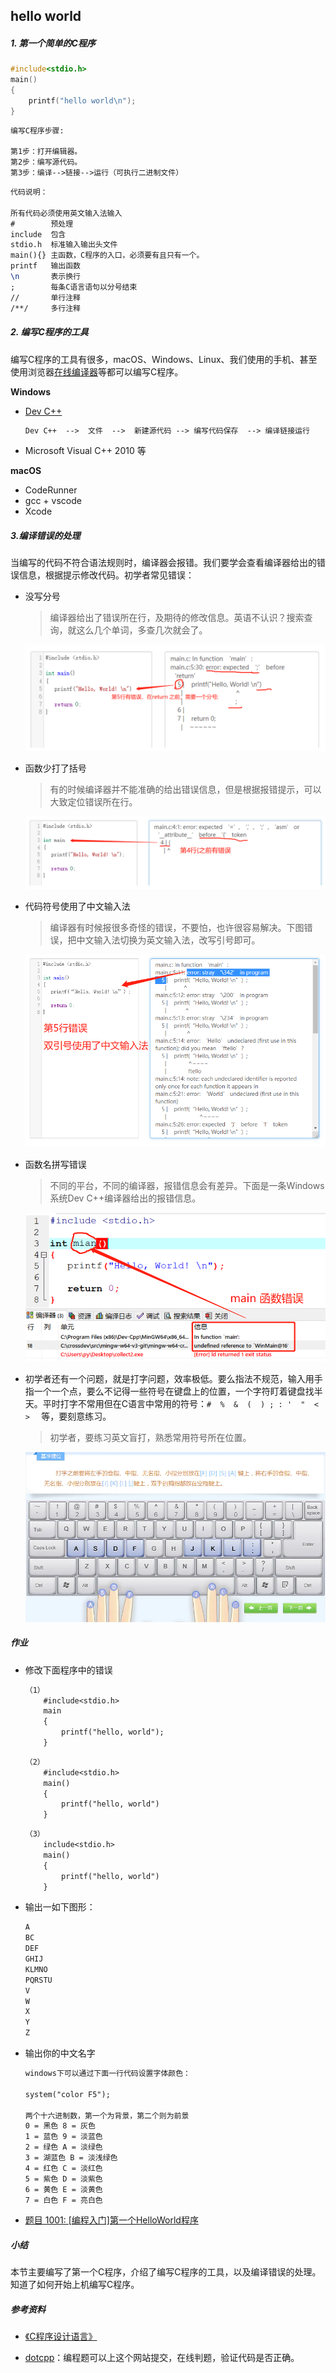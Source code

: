 ## hello world

##### 1. 第一个简单的C程序

```c
#include<stdio.h>
main()
{
    printf("hello world\n");
}
```

```tex
编写C程序步骤:

第1步：打开编辑器。
第2步：编写源代码。
第3步：编译-->链接-->运行（可执行二进制文件）
```

```tex
代码说明：

所有代码必须使用英文输入法输入
#        预处理
include  包含
stdio.h  标准输入输出头文件
main(){} 主函数，C程序的入口，必须要有且只有一个。
printf   输出函数
\n       表示换行
;        每条C语言语句以分号结束
//       单行注释 
/**/     多行注释

```



##### 2. 编写C程序的工具

编写C程序的工具有很多，macOS、Windows、Linux、我们使用的手机、甚至使用浏览器[在线编译器](https://c.runoob.com/compile/11/)等都可以编写C程序。

**Windows**

- [Dev C++](https://bloodshed-dev-c.en.softonic.com/) 

  ```tex
  Dev C++  -->  文件  -->  新建源代码 --> 编写代码保存  --> 编译链接运行
  ```

- Microsoft Visual C++ 2010 等

**macOS**

- CodeRunner
- gcc + vscode
- Xcode



##### 3.编译错误的处理

当编写的代码不符合语法规则时，编译器会报错。我们要学会查看编译器给出的错误信息，根据提示修改代码。初学者常见错误：

- 没写分号

  > 编译器给出了错误所在行，及期待的修改信息。英语不认识？搜索查询，就这么几个单词，多查几次就会了。

  <img src=".\images\debugerror.png" alt="image-20211209095835237" style="zoom:60%;" />

  

- 函数少打了括号

  > 有的时候编译器并不能准确的给出错误信息，但是根据报错提示，可以大致定位错误所在行。

  <img src=".\images\functionerror.png" alt="image-20211209103446412" style="zoom:680%;" />

  

- 代码符号使用了中文输入法

  > 编译器有时候报很多奇怪的错误，不要怕，也许很容易解决。下图错误，把中文输入法切换为英文输入法，改写引号即可。

  <img src=".\images\shurufaerror.png" alt="image-20211209104802390" style="zoom:90%;" />

- 函数名拼写错误

  > 不同的平台，不同的编译器，报错信息会有差异。下面是一条Windows系统Dev C++编译器给出的报错信息。

  <img src=".\images\mainerror.png" alt="image-20211209102933736" style="zoom:60%;" />

  

- 初学者还有一个问题，就是打字问题，效率极低。要么指法不规范，输入用手指一个一个点，要么不记得一些符号在键盘上的位置，一个字符盯着键盘找半天。平时打字不常用但在C语言中常用的符号：`#  %  &  (  ) ; : '  "  <  >  ` 等，要刻意练习。

  > 初学者，要练习英文盲打，熟悉常用符号所在位置。

  <img src=".\images\打字" alt="img" style="zoom:70%;" />



##### 作业

- 修改下面程序中的错误

  ```tex
  （1）
      #include<stdio.h>
      main
      {
          printf("hello, world");
      }
  ```

  ```tex
  （2）
      #include<stdio.h>
      main()
      {
          printf("hello, world")
      }
  ```

  ```tex
  （3）
      include<stdio.h>
      main()
      {
          printf("hello, world")
      }
  ```

- 输出一如下图形：

  ```tex
  A
  BC
  DEF
  GHIJ
  KLMNO
  PQRSTU
  V
  W
  X
  Y
  Z
  ```

- 输出你的中文名字

  ```tex
  windows下可以通过下面一行代码设置字体颜色：
  
  system("color F5"); 
  
  两个十六进制数，第一个为背景，第二个则为前景
  0 = 黑色 8 = 灰色
  1 = 蓝色 9 = 淡蓝色
  2 = 绿色 A = 淡绿色
  3 = 湖蓝色 B = 淡浅绿色
  4 = 红色 C = 淡红色
  5 = 紫色 D = 淡紫色
  6 = 黄色 E = 淡黄色
  7 = 白色 F = 亮白色
  ```

- [题目 1001: [编程入门]第一个HelloWorld程序](https://www.dotcpp.com/oj/problem1001.html)



##### 小结

本节主要编写了第一个C程序，介绍了编写C程序的工具，以及编译错误的处理。知道了如何开始上机编写C程序。



##### 参考资料

- [《C程序设计语言》](https://book.douban.com/subject/1139336/)

- [dotcpp](https://www.dotcpp.com/)：编程题可以上这个网站提交，在线判题，验证代码是否正确。
